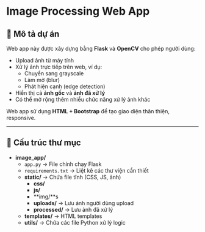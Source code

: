 # Image Processing Web App

## 📌 Mô tả dự án
Web app này được xây dựng bằng **Flask** và **OpenCV** cho phép người dùng:

- Upload ảnh từ máy tính
- Xử lý ảnh trực tiếp trên web, ví dụ:
  - Chuyển sang grayscale
  - Làm mờ (blur)
  - Phát hiện cạnh (edge detection)
- Hiển thị cả **ảnh gốc** và **ảnh đã xử lý**
- Có thể mở rộng thêm nhiều chức năng xử lý ảnh khác

Web app sử dụng **HTML + Bootstrap** để tạo giao diện thân thiện, responsive.

---

## 📁 Cấu trúc thư mục

- **image_app/**
  - `app.py` → File chính chạy Flask
  - `requirements.txt` → Liệt kê các thư viện cần thiết
  - **static/** → Chứa file tĩnh (CSS, JS, ảnh)
    - **css/**
    - **js/**
    - **img/**s
    - **uploads/** → Lưu ảnh người dùng upload
    - **processed/** → Lưu ảnh đã xử lý
  - **templates/** → HTML templates
  - **utils/** → Chứa các file Python xử lý logic

